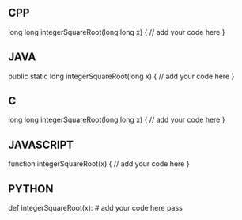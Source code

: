 ## CPP

long long integerSquareRoot(long long x) {
    // add your code here
}

## JAVA

public static long integerSquareRoot(long x) {
    // add your code here
}

## C

long long integerSquareRoot(long long x) {
    // add your code here
}

## JAVASCRIPT

function integerSquareRoot(x) {
    // add your code here
}

## PYTHON

def integerSquareRoot(x):
    # add your code here
    pass

